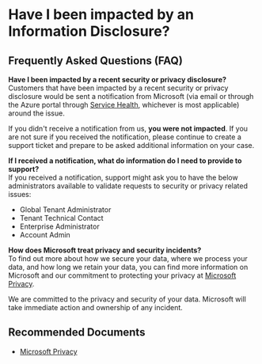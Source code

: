 <properties
	pageTitle="Have I been impacted by an Information Disclosure?"
	description="Have I been impacted by an Information Disclosure?"
	service="azure-subscription-management"
	resource="subscription-management"
	authors="scotro"
	ms.author="scotro"
	displayOrder=""
	selfHelpType="generic"
	supportTopicIds="32728953"
	resourceTags=""
	productPesIds="15660"
	cloudEnvironments="public,blackForest,fairfax,mooncake"
	articleId="bc204d5a-d452-4f90-bc51-b11814b7c779"
/>

# Have I been impacted by an Information Disclosure?

## **Frequently Asked Questions (FAQ)**

**Have I been impacted by a recent security or privacy disclosure?**<br>
Customers that have been impacted by a recent security or privacy disclosure would be sent a notification from Microsoft (via email or through the Azure portal through [Service Health](https://portal.azure.com/#blade/Microsoft_Azure_Health/AzureHealthBrowseBlade/serviceIssues), whichever is most applicable) around the issue.<br>

If you didn't receive a notification from us, **you were not impacted**. If you are not sure if you received the notification, please continue to create a support ticket and prepare to be asked additional information on your case.<br>

**If I received a notification, what do information do I need to provide to support?**<br>
If you received a notification, support might ask you to have the below administrators available to validate requests to security or privacy related issues:<br>
* Global Tenant Administrator<br>
* Tenant Technical Contact<br>
* Enterprise Administrator<br>
* Account Admin

**How does Microsoft treat privacy and security incidents?**<br>
To find out more about how we secure your data, where we process your data, and how long we retain your data, you can find more information on Microsoft and our commitment to protecting your privacy at [Microsoft Privacy](https://privacy.microsoft.com/).<br>

We are committed to the privacy and security of your data. Microsoft will take immediate action and ownership of any incident.<br>

## **Recommended Documents**<br>
* [Microsoft Privacy](https://privacy.microsoft.com/)
